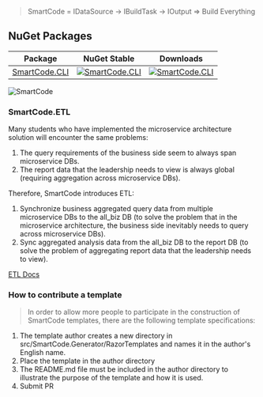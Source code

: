 > SmartCode = IDataSource -> IBuildTask -> IOutput => Build Everything

## NuGet Packages

| Package                                                      | NuGet Stable                                                 | Downloads                                                    |
| ------------------------------------------------------------ | ------------------------------------------------------------ | ------------------------------------------------------------ |
| [SmartCode.CLI](https://www.nuget.org/packages/SmartCode.CLI/) | [![SmartCode.CLI](https://camo.githubusercontent.com/4690d08079645eebc381ed753155f46876295f95f29b9339ea38275faf303192/68747470733a2f2f696d672e736869656c64732e696f2f6e756765742f762f536d617274436f64652e434c492e737667)](https://www.nuget.org/packages/SmartCode.CLI/) | [![SmartCode.CLI](https://camo.githubusercontent.com/3994d6c1b0d813a797ee50ff1be2c83727ec281dae0a493911c125d65d9951f1/68747470733a2f2f696d672e736869656c64732e696f2f6e756765742f64742f536d617274436f64652e434c492e737667)](https://www.nuget.org/packages/SmartCode.CLI/) |



![SmartCode](/articles/projects/smartcode/assets/SmartCode-EN.png)

### SmartCode.ETL

Many students who have implemented the microservice architecture solution will encounter the same problems:

1. The query requirements of the business side seem to always span microservice DBs.
2. The report data that the leadership needs to view is always global (requiring aggregation across microservice DBs).

Therefore, SmartCode introduces ETL:

1. Synchronize business aggregated query data from multiple microservice DBs to the all_biz DB (to solve the problem that in the microservice architecture, the business side inevitably needs to query across microservice DBs).
2. Sync aggregated analysis data from the all_biz DB to the report DB (to solve the problem of aggregating report data that the leadership needs to view).

[ETL Docs](https://github.com/dotnetcore/SmartCode/blob/master/doc/SmartCode.ETL-EN.md)

### How to contribute a template

> In order to allow more people to participate in the construction of SmartCode templates, there are the following template specifications:

1. The template author creates a new directory in src/SmartCode.Generator/RazorTemplates and names it in the author's English name.
2. Place the template in the author directory
3. The README.md file must be included in the author directory to illustrate the purpose of the template and how it is used.
4. Submit PR

